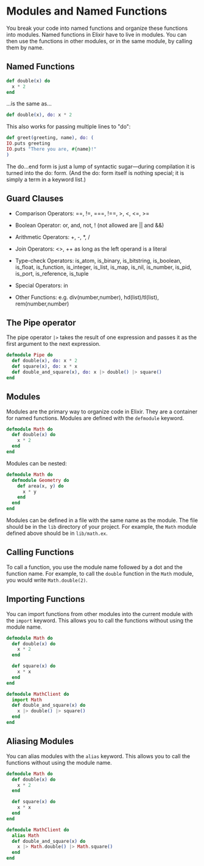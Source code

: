 # Modules and Named Functions

You break your code into named functions and organize these functions into modules. Named functions in Elixir have to live in modules. You can then use the functions in other modules, or in the same module, by calling them by name.

## Named Functions

```elixir
def double(x) do
  x * 2
end
```

…is the same as…

```elixir
def double(x), do: x * 2
```

This also works for passing multiple lines to "do":

```elixir
def greet(greeting, name), do: (
IO.puts greeting
IO.puts "There you are, #{name}!"
)
```

The do...end form is just a lump of syntactic sugar—during compilation it is turned into the do: form. (And the do: form itself is nothing special; it is simply a term in a keyword list.)

## Guard Clauses

* Comparison Operators: ==, !=, ===, !==, >, <, <=, >=

* Boolean Operator: or, and, not, ! (not allowed are || and &&)

* Arithmetic Operators: +, -, *, /

* Join Operators: <>, ++ as long as the left operand is a literal

* Type-check Operators: is_atom, is_binary, is_bitstring, is_boolean, is_float, is_function, is_integer, is_list, is_map, is_nil, is_number, is_pid, is_port, is_reference, is_tuple

* Special Operators: in

* Other Functions: e.g. div(number,number), hd(list)/tl(list), rem(number,number)

## The Pipe operator

The pipe operator `|>` takes the result of one expression and passes it as the first argument to the next expression.

```elixir
defmodule Pipe do
  def double(x), do: x * 2
  def square(x), do: x * x
  def double_and_square(x), do: x |> double() |> square()
end
```

## Modules

Modules are the primary way to organize code in Elixir. They are a container for named functions. Modules are defined with the `defmodule` keyword.

```elixir
defmodule Math do
  def double(x) do
    x * 2
  end
end
```

Modules can be nested:

```elixir
defmodule Math do
  defmodule Geometry do
    def area(x, y) do
      x * y
    end
  end
end
```

Modules can be defined in a file with the same name as the module. The file should be in the `lib` directory of your project. For example, the `Math` module defined above should be in `lib/math.ex`.

## Calling Functions

To call a function, you use the module name followed by a dot and the function name. For example, to call the `double` function in the `Math` module, you would write `Math.double(2)`.

## Importing Functions

You can import functions from other modules into the current module with the `import` keyword. This allows you to call the functions without using the module name.

```elixir
defmodule Math do
  def double(x) do
    x * 2
  end

  def square(x) do
    x * x
  end
end

defmodule MathClient do
  import Math
  def double_and_square(x) do
    x |> double() |> square()
  end
end
```

## Aliasing Modules

You can alias modules with the `alias` keyword. This allows you to call the functions without using the module name.

```elixir
defmodule Math do
  def double(x) do
    x * 2
  end

  def square(x) do
    x * x
  end
end

defmodule MathClient do
  alias Math
  def double_and_square(x) do
    x |> Math.double() |> Math.square()
  end
end
```

